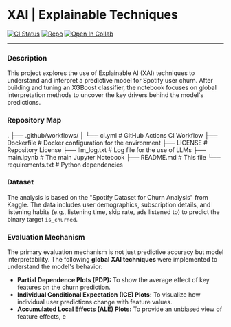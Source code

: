 # XAI | Explainable Techniques

[![CI Status](https://github.com/U1186204/Explainable-Techniques/actions/workflows/ci.yml/badge.svg)](https://github.com/U1186204/Explainable-Techniques/actions/workflows/ci.yml)
[![Repo](https://img.shields.io/badge/GitHub-Explainable--Techniques-blue?logo=github)](https://github.com/U1186204/Explainable-Techniques)
[![Open In Collab](https://colab.research.google.com/assets/colab-badge.svg)](https://colab.research.google.com/github/U1186204/Explainable-Techniques/blob/main/main.ipynb)

---

### Description

This project explores the use of Explainable AI (XAI) techniques to understand and interpret a predictive model for Spotify user churn. After building and tuning an XGBoost classifier, the notebook focuses on global interpretation methods to uncover the key drivers behind the model's predictions.

### Repository Map
.
├── .github/workflows/
│   └── ci.yml            # GitHub Actions CI Workflow
├── Dockerfile              # Docker configuration for the environment
├── LICENSE                 # Repository License
├── llm_log.txt             # Log file for the use of LLMs
├── main.ipynb              # The main Jupyter Notebook
├── README.md               # This file
└── requirements.txt        # Python dependencies


### Dataset

The analysis is based on the "Spotify Dataset for Churn Analysis" from Kaggle. The data includes user demographics, subscription details, and listening habits (e.g., listening time, skip rate, ads listened to) to predict the binary target `is_churned`.


### Evaluation Mechanism

The primary evaluation mechanism is not just predictive accuracy but model interpretability. The following **global XAI techniques** were implemented to understand the model's behavior:
- **Partial Dependence Plots (PDP):** To show the average effect of key features on the churn prediction.
- **Individual Conditional Expectation (ICE) Plots:** To visualize how individual user predictions change with feature values.
- **Accumulated Local Effects (ALE) Plots:** To provide an unbiased view of feature effects, e
